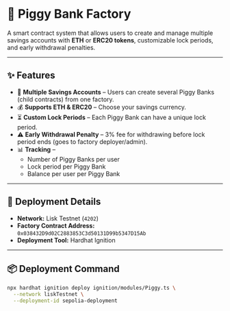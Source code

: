 # 🐷 Piggy Bank Factory

A smart contract system that allows users to create and manage multiple savings accounts with **ETH** or **ERC20 tokens**, customizable lock periods, and early withdrawal penalties.

---

## ✨ Features

- 🏦 **Multiple Savings Accounts** – Users can create several Piggy Banks (child contracts) from one factory.
- 💰 **Supports ETH & ERC20** – Choose your savings currency.
- ⏳ **Custom Lock Periods** – Each Piggy Bank can have a unique lock period.
- ⚠ **Early Withdrawal Penalty** – 3% fee for withdrawing before lock period ends (goes to factory deployer/admin).
- 📊 **Tracking** –
  - Number of Piggy Banks per user
  - Lock period per Piggy Bank
  - Balance per user per Piggy Bank

---

## 🚀 Deployment Details

- **Network:** Lisk Testnet (`4202`)
- **Factory Contract Address:** `0x038432D9d02C2883853C3d50131D99b5347D15Ab`
- **Deployment Tool:** Hardhat Ignition

---

## 📦 Deployment Command

```bash
npx hardhat ignition deploy ignition/modules/Piggy.ts \
  --network liskTestnet \
  --deployment-id sepolia-deployment
```
